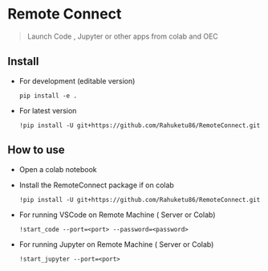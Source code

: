 # Remote Connect
> Launch Code , Jupyter or other apps from colab and OEC


## Install

- For development (editable version)
  
  ```pip install -e .```
  
- For latest version 

   ```!pip install -U git+https://github.com/Rahuketu86/RemoteConnect.git```

## How to use

- Open a colab notebook
- Install the RemoteConnect package if on colab

  ```!pip install -U git+https://github.com/Rahuketu86/RemoteConnect.git```
  
- For running VSCode on Remote Machine ( Server or Colab)

  ```!start_code --port=<port> --password=<password>```

- For running Jupyter on Remote Machine ( Server or Colab)

  ```!start_jupyter --port=<port>```
  
